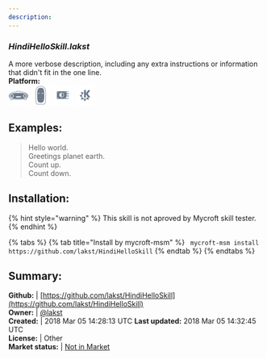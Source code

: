 ```yaml
---
description: 
---
```


### _HindiHelloSkill.lakst_  
A more verbose description, including any extra instructions or
information that didn't fit in the one line.  
**Platform:**  
 ![Mark I](../.gitbook/assets/mark-1-icon.png)  ![Mark II](../.gitbook/assets/mark-2-icon.png)  ![Picroft](../.gitbook/assets/picroft-icon.png)  ![plasmoid](../.gitbook/assets/kde.png)   
## Examples:  
> Hello world.  
> Greetings planet earth.  
> Count up.  
> Count down.  
  
## Installation:  
{% hint style="warning" %}
This skill is not aproved by Mycroft skill tester.
{% endhint %}
    
{% tabs %}
{% tab title="Install by mycroft-msm" %}
``` mycroft-msm install https://github.com/lakst/HindiHelloSkill```
{% endtab %}
  {% endtabs %}
    
## Summary:  
**Github:** | [https://github.com/lakst/HindiHelloSkill](https://github.com/lakst/HindiHelloSkill)  
**Owner:** | [@lakst](https://github.com/lakst)  
**Created:** | 2018 Mar 05 14:28:13 UTC  **Last updated:** 2018 Mar 05 14:32:45 UTC  
**License:** | Other  
**Market status:** | [Not in Market](https://market.mycroft.ai/skill/)  
